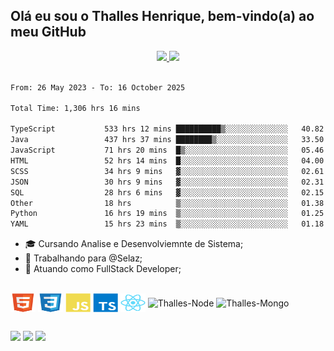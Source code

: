 ## Olá eu sou o Thalles Henrique, bem-vindo(a) ao meu GitHub

<div align="center">
  <a href="https://github.com/Thalles-HsA">
  <img height="180em" src="https://github-readme-stats.vercel.app/api?username=Thalles-HsA&show_icons=true&theme=radical&include_all_commits=true&count_private=true"/>
  <img height="180em" src="https://github-readme-stats.vercel.app/api/top-langs/?username=Thalles-HsA&exclude_repo=github-readme-stats,Pong,Freeway-JS&langs_count=5&theme=radical"/>
</div><br>
  
  <!--START_SECTION:waka-->

```txt
From: 26 May 2023 - To: 16 October 2025

Total Time: 1,306 hrs 16 mins

TypeScript           533 hrs 12 mins ██████████▒░░░░░░░░░░░░░░   40.82 %
Java                 437 hrs 37 mins ████████▒░░░░░░░░░░░░░░░░   33.50 %
JavaScript           71 hrs 20 mins  █▒░░░░░░░░░░░░░░░░░░░░░░░   05.46 %
HTML                 52 hrs 14 mins  █░░░░░░░░░░░░░░░░░░░░░░░░   04.00 %
SCSS                 34 hrs 9 mins   ▓░░░░░░░░░░░░░░░░░░░░░░░░   02.61 %
JSON                 30 hrs 9 mins   ▓░░░░░░░░░░░░░░░░░░░░░░░░   02.31 %
SQL                  28 hrs 6 mins   ▓░░░░░░░░░░░░░░░░░░░░░░░░   02.15 %
Other                18 hrs          ▒░░░░░░░░░░░░░░░░░░░░░░░░   01.38 %
Python               16 hrs 19 mins  ▒░░░░░░░░░░░░░░░░░░░░░░░░   01.25 %
YAML                 15 hrs 23 mins  ▒░░░░░░░░░░░░░░░░░░░░░░░░   01.18 %
```

<!--END_SECTION:waka-->

  - 🎓 Cursando Analise e Desenvolviemnte de Sistema;
  - 🌱 Trabalhando para @Selaz;
  - 🎯 Atuando como FullStack Developer;
 
<div style="display: inline_block"><br>
  <img align="center" alt="Thalles-HTML" height="30" width="40" src="https://raw.githubusercontent.com/devicons/devicon/master/icons/html5/html5-original.svg">
  <img align="center" alt="Thalles-CSS" height="30" width="40" src="https://raw.githubusercontent.com/devicons/devicon/master/icons/css3/css3-original.svg">
  <img align="center" alt="Thalles-Js" height="30" width="40" src="https://raw.githubusercontent.com/devicons/devicon/master/icons/javascript/javascript-plain.svg">
  <img align="center" alt="Thalles-Ts" height="30" width="40" src="https://raw.githubusercontent.com/devicons/devicon/master/icons/typescript/typescript-plain.svg">
  <img align="center" alt="Thalles-React" height="30" width="40" src="https://raw.githubusercontent.com/devicons/devicon/master/icons/react/react-original.svg">
  <img align="center" alt="Thalles-Node" height="30" width="40" src="https://cdn.jsdelivr.net/gh/devicons/devicon/icons/nodejs/nodejs-original.svg" />
  <img align="center" alt="Thalles-Mongo" height="30" width="40" src="https://cdn.jsdelivr.net/gh/devicons/devicon/icons/mongodb/mongodb-original.svg" />
  
</div>

 ##
  
<div>
  <a href="https://www.linkedin.com/in/thalles-hsa" target="_blank"><img src="https://img.shields.io/badge/-LinkedIn-%230077B5?style=for-the-badge&logo=linkedin&logoColor=white" target="_blank"></a> 
  <a href="https://instagram.com/thalleshsa" target="_blank"><img src="https://img.shields.io/badge/-Instagram-%23E4405F?style=for-the-badge&logo=instagram&logoColor=white" target="_blank"></a>
  <a href = "mailto:thsa.henrique@gmail.com"><img src="https://img.shields.io/badge/-Gmail-%23333?style=for-the-badge&logo=gmail&logoColor=white" target="_blank"></a>
   
</div>
